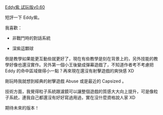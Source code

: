 [Eddy紫 试玩版v0.60](http://bbs.indepla.net/forum.php?mod=viewthread&tid=1959&fromuid=656)

短評一下 Eddy紫。

我喜歡：

  * 非戰鬥時的對話系統

  * 深紫這顆球

倒是教學如果能更互動些就更好了，現在有些教學是刻在背景上的，另外技能的教學好像也還沒實作。另外第一個小王後變成彈幕遊戲了，不知道作者考不考慮把 Eddy 的命中區域做得小一點？再來現在還沒有射擊遊戲的爽快感 XD

剛玩時我就想到經典的射擊遊戲 Abuse 或是最近的 Capsized 。

技術方面，我覺得粒子系統跟濾鏡可以讓整個遊戲的質感大大向上提升，可是像粒子系統，連我自己都還沒有好好寫過用過，實在沒什麼資格說人家 XD

期待未來的版本！

